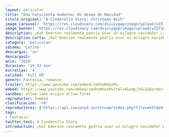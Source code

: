```yaml
---
layout: peliculas
title: "Una Cenicienta moderna: Un deseo de Navidad"
titulo_original: "A Cinderella Story: Christmas Wish"
image_carousel: 'https://res.cloudinary.com/dsiuiygwp/image/upload/v1571886962/CINDERILLEA-min_hflyxe.jpg'
image_banner: 'https://res.cloudinary.com/dsiuiygwp/image/upload/v1571886969/AD0DFDDA-E04A-466C-B0BB-855E6FDEA177-min_porpmq.jpg'
description: ¡Kat Emerson realmente podría usar un milagro navideño! La aspirante a cantante y compositora puede tener grandes sueños, pero tiene problemas aún mayores. Tratada como una sirvienta por su vanidosa madrastra y hermanastras egoístas, Kat se ve obligada a realizar un trabajo desmoralizador como elfo.
description_corta: ¡Kat Emerson realmente podría usar un milagro navideño! La aspirante a cantante y compositora puede tener grandes sueños, pero tiene problemas aún mayores. Tratada como una...
category: 'peliculas'
idioma: 'Latino'
descargas: 'no'
descargas2:
anio: '2019'
duracion: '1h 33 min'
estrellas: '4'
calidad: 'Full HD'
genero: Fantasia, romance
trailer: https://www.youtube.com/embed/smUhoKhozPw
embed: https://www.youtube.com/embed/smUhoKhozPw?rel=0&amp;hd=1&border=0&wmode=opaque&enablejsapi=1&modestbranding=1&controls=1&showinfo=1
sandbox: allow-same-origin allow-forms
reproductor: fembed
clasificacion: '+8'
reproductores: ["https://api.cuevana3.io/stream/index.php?file=ek5lbm9xYWNrS0xYMTZLa2xNbkdvY3ZTb3BtZng4TGp6ZFpobGFMUGtOVFYySmlocU5XTzJkRE1tcHFuajVPb2w1eGphMkhEMGVQWDA2S21ZY1hRNEpQWHAyTmpsWk9wblpWcmtYK2p0ZEtzcDJHZm81WT0","https://gdriveplayer.co/embed2.php?link=baoI4JKCcy%252Bz%252Bl7tXnPPpQzKcDMqGZS5HejKjf6K6JEX9Ow48pPF023u9J0Rj4V1sOI5i7MTUQbbKjjgUwJAL7G%252Bz2DPohGgptuSgpiv%252BEXLu%252Bb2oS47%252BJ4AkFoSMIUSqdrMJH3zeC6pvMDTl93PWhsCcy4XHRlBVPcBea4C55DWZNrhArANbceopW6tc9tP6gBe2ndHFLwDeHDl67eITD","https://gdriveplayer.co/embed2.php?link=nFkEjMWS398YfGSB4LapYABGbhiBJBTAwj8vn3nCPiU9Bm9cCZWKGZCwnLa1NkzBw88HTx2c7xZ2j%252FB7%252BUuK5NRPQbxNA%252By7pEH3XTndE7aZbDdj1%252Fj0AbrN%252FXMeWDdw8QZQlAhgND2NJVp2jwtEqyz4R6zklNhsLH1LdTV7VQlLXMyHXTLVW01LlmGXtetuXrrAdmvOoiBiUy0VrhRyg0","https://gdriveplayer.co/embed2.php?link=1%252BgVfY%252FeLwEF%252Bx1USj8etAvQ2pjMz3274N9hM9Abd8JXLaJeKUEePIsiRXmEBmD0fCXq%252F%252FhWrFV6DKMQJoz1ey%252BbsWvOeBjbcMWBExCJi%252FQ8CZzR0DECW7WTkM%252FX6mM7rtvp5UcCczqHKOljLpADI%252F%252B1LPK3YFITuLcz64WCcVIF%252BUL9Mix2XJp%252FdDMn45iMrPIyny8QLd8y%252BzNaW8duW0rfhCTGv2mZLyZfblyUitEw%253D%253D","https://upstream.to/embed-7e2chbuj5mrt.html"]
tags:
- Fantasia
twitter_text: A Cinderella Story
introduction: ¡Kat Emerson realmente podría usar un milagro navideño! La aspirante a cantante y compositora puede tener grandes sueños, pero tiene problemas aún mayores. Tratada como una
---
```













